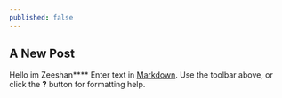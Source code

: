 ```yaml
---
published: false
---
```


## A New Post
Hello im Zeeshan****
Enter text in [Markdown](http://daringfireball.net/projects/markdown/). Use the toolbar above, or click the **?** button for formatting help.
